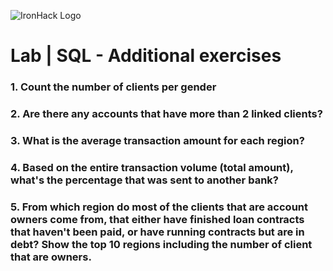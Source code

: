 ![IronHack Logo](https://s3-eu-west-1.amazonaws.com/ih-materials/uploads/upload_d5c5793015fec3be28a63c4fa3dd4d55.png)

# Lab | SQL - Additional exercises

### 1. Count the number of clients per gender

### 2. Are there any accounts that have more than 2 linked clients?

### 3. What is the average transaction amount for each region?

### 4. Based on the entire transaction volume (total amount), what's the percentage that was sent to another bank?

### 5. From which region do most of the clients that are account owners come from, that either have finished loan contracts that haven't been paid, or have running contracts but are in debt? Show the top 10 regions including the number of client that are owners.

